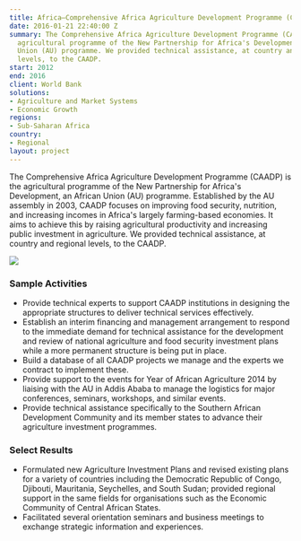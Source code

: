 ```yaml
---
title: Africa—Comprehensive Africa Agriculture Development Programme (CAADP)
date: 2016-01-21 22:40:00 Z
summary: The Comprehensive Africa Agriculture Development Programme (CAADP) is the
  agricultural programme of the New Partnership for Africa's Development, an African
  Union (AU) programme. We provided technical assistance, at country and regional
  levels, to the CAADP.
start: 2012
end: 2016
client: World Bank
solutions:
- Agriculture and Market Systems
- Economic Growth
regions:
- Sub-Saharan Africa
country:
- Regional
layout: project
---
```


The Comprehensive Africa Agriculture Development Programme (CAADP) is the agricultural programme of the New Partnership for Africa's Development, an African Union (AU) programme. Established by the AU assembly in 2003, CAADP focuses on improving food security, nutrition, and increasing incomes in Africa's largely farming-based economies. It aims to achieve this by raising agricultural productivity and increasing public investment in agriculture. We provided technical assistance, at country and regional levels, to the CAADP.

![][1]

### Sample Activities

* Provide technical experts to support CAADP institutions in designing the appropriate structures to deliver technical services effectively.
* Establish an interim financing and management arrangement to respond to the immediate demand for technical assistance for the development and review of national agriculture and food security investment plans while a more permanent structure is being put in place.
* Build a database of all CAADP projects we manage and the experts we contract to implement these.
* Provide support to the events for Year of African Agriculture 2014 by liaising with the AU in Addis Ababa to manage the logistics for major conferences, seminars, workshops, and similar events.
* Provide technical assistance specifically to the Southern African Development Community and its member states to advance their agriculture investment programmes.

### Select Results

* Formulated new Agriculture Investment Plans and revised existing plans for a variety of countries including the Democratic Republic of Congo, Djibouti, Mauritania, Seychelles, and South Sudan; provided regional support in the same fields for organisations such as the Economic Community of Central African States.
* Facilitated several orientation seminars and business meetings to exchange strategic information and experiences.

[1]: https://assetify-dai.com/projects/CAADP.jpg